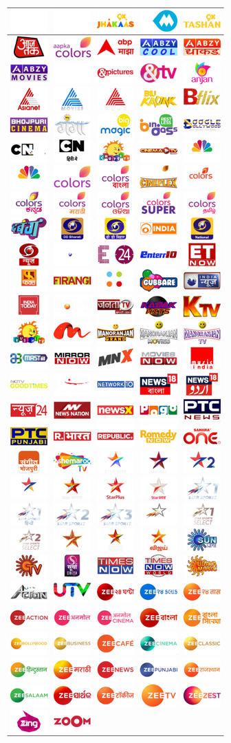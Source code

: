 | ![](https://raw.githubusercontent.com/RevGear/logo/master/Countries/IN/1Sports.png) | ![](https://raw.githubusercontent.com/RevGear/logo/master/Countries/IN/9XJalwa.png) | ![](https://raw.githubusercontent.com/RevGear/logo/master/Countries/IN/9XJhakaas.png) | ![](https://raw.githubusercontent.com/RevGear/logo/master/Countries/IN/9XM.png) | ![](https://raw.githubusercontent.com/RevGear/logo/master/Countries/IN/9XTashan.png) | 
|:---:|:---:|:---:|:---:|:---:| 
| ![](https://raw.githubusercontent.com/RevGear/logo/master/Countries/IN/AajTak.png) | ![](https://raw.githubusercontent.com/RevGear/logo/master/Countries/IN/AapkaColors.png) | ![](https://raw.githubusercontent.com/RevGear/logo/master/Countries/IN/ABPMajha.png) | ![](https://raw.githubusercontent.com/RevGear/logo/master/Countries/IN/AbzyCool.png) | ![](https://raw.githubusercontent.com/RevGear/logo/master/Countries/IN/AbzyDhakad.png) | 
| ![](https://raw.githubusercontent.com/RevGear/logo/master/Countries/IN/AbzyMovies.png) | ![](https://raw.githubusercontent.com/RevGear/logo/master/Countries/IN/Andflix.png) | ![](https://raw.githubusercontent.com/RevGear/logo/master/Countries/IN/Andpictures.png) | ![](https://raw.githubusercontent.com/RevGear/logo/master/Countries/IN/AndTV.png) | ![](https://raw.githubusercontent.com/RevGear/logo/master/Countries/IN/AnjanTV.png) | 
| ![](https://raw.githubusercontent.com/RevGear/logo/master/Countries/IN/Asianet.png) | ![](https://raw.githubusercontent.com/RevGear/logo/master/Countries/IN/AsianetMovies.png) | ![](https://raw.githubusercontent.com/RevGear/logo/master/Countries/IN/AsianetPlus.png) | ![](https://raw.githubusercontent.com/RevGear/logo/master/Countries/IN/B4UKadak.png) | ![](https://raw.githubusercontent.com/RevGear/logo/master/Countries/IN/BflixMovies.png) | 
| ![](https://raw.githubusercontent.com/RevGear/logo/master/Countries/IN/BhojpuriCinema.png) | ![](https://raw.githubusercontent.com/RevGear/logo/master/Countries/IN/BigGanga.png) | ![](https://raw.githubusercontent.com/RevGear/logo/master/Countries/IN/BigMagic.png) | ![](https://raw.githubusercontent.com/RevGear/logo/master/Countries/IN/Bindass.png) | ![](https://raw.githubusercontent.com/RevGear/logo/master/Countries/IN/BoogleBollywood.png) | 
| ![](https://raw.githubusercontent.com/RevGear/logo/master/Countries/IN/CartoonNetworkHDPlus.png) | ![](https://raw.githubusercontent.com/RevGear/logo/master/Countries/IN/CartoonNetworkHindi.png) | ![](https://raw.githubusercontent.com/RevGear/logo/master/Countries/IN/ChuttiTV.png) | ![](https://raw.githubusercontent.com/RevGear/logo/master/Countries/IN/CinemaTV.png) | ![](https://raw.githubusercontent.com/RevGear/logo/master/Countries/IN/CNBCAwaaz.png) | 
| ![](https://raw.githubusercontent.com/RevGear/logo/master/Countries/IN/CNBCBajar.png) | ![](https://raw.githubusercontent.com/RevGear/logo/master/Countries/IN/Colors.png) | ![](https://raw.githubusercontent.com/RevGear/logo/master/Countries/IN/ColorsBangla.png) | ![](https://raw.githubusercontent.com/RevGear/logo/master/Countries/IN/ColorsCineplex.png) | ![](https://raw.githubusercontent.com/RevGear/logo/master/Countries/IN/ColorsInfinity.png) | 
| ![](https://raw.githubusercontent.com/RevGear/logo/master/Countries/IN/ColorsKannada.png) | ![](https://raw.githubusercontent.com/RevGear/logo/master/Countries/IN/ColorsMarathi.png) | ![](https://raw.githubusercontent.com/RevGear/logo/master/Countries/IN/ColorsOdia.png) | ![](https://raw.githubusercontent.com/RevGear/logo/master/Countries/IN/ColorsSuper.png) | ![](https://raw.githubusercontent.com/RevGear/logo/master/Countries/IN/ColorsTamil.png) | 
| ![](https://raw.githubusercontent.com/RevGear/logo/master/Countries/IN/Dabangg.png) | ![](https://raw.githubusercontent.com/RevGear/logo/master/Countries/IN/DDBharati.png) | ![](https://raw.githubusercontent.com/RevGear/logo/master/Countries/IN/DDBihar.png) | ![](https://raw.githubusercontent.com/RevGear/logo/master/Countries/IN/DDIndia.png) | ![](https://raw.githubusercontent.com/RevGear/logo/master/Countries/IN/DDNational.png) | 
| ![](https://raw.githubusercontent.com/RevGear/logo/master/Countries/IN/DDNews.png) | ![](https://raw.githubusercontent.com/RevGear/logo/master/Countries/IN/DDSports.png) | ![](https://raw.githubusercontent.com/RevGear/logo/master/Countries/IN/E24.png) | ![](https://raw.githubusercontent.com/RevGear/logo/master/Countries/IN/Enterr10.png) | ![](https://raw.githubusercontent.com/RevGear/logo/master/Countries/IN/ETNow.png) | 
| ![](https://raw.githubusercontent.com/RevGear/logo/master/Countries/IN/FaktMarathi.png) | ![](https://raw.githubusercontent.com/RevGear/logo/master/Countries/IN/Firangi.png) | ![](https://raw.githubusercontent.com/RevGear/logo/master/Countries/IN/FoodFood.png) | ![](https://raw.githubusercontent.com/RevGear/logo/master/Countries/IN/Gubbare.png) | ![](https://raw.githubusercontent.com/RevGear/logo/master/Countries/IN/IndiaNews.png) | 
| ![](https://raw.githubusercontent.com/RevGear/logo/master/Countries/IN/IndiaToday.png) | ![](https://raw.githubusercontent.com/RevGear/logo/master/Countries/IN/IndiaTV.png) | ![](https://raw.githubusercontent.com/RevGear/logo/master/Countries/IN/JantaTV.png) | ![](https://raw.githubusercontent.com/RevGear/logo/master/Countries/IN/KadakHits.png) | ![](https://raw.githubusercontent.com/RevGear/logo/master/Countries/IN/KTV.png) | 
| ![](https://raw.githubusercontent.com/RevGear/logo/master/Countries/IN/KushiTV.png) | ![](https://raw.githubusercontent.com/RevGear/logo/master/Countries/IN/MahaMovie.png) | ![](https://raw.githubusercontent.com/RevGear/logo/master/Countries/IN/ManoranjanGrand.png) | ![](https://raw.githubusercontent.com/RevGear/logo/master/Countries/IN/ManoranjanMovies.png) | ![](https://raw.githubusercontent.com/RevGear/logo/master/Countries/IN/ManoranjanTV.png) | 
| ![](https://raw.githubusercontent.com/RevGear/logo/master/Countries/IN/Mastiii.png) | ![](https://raw.githubusercontent.com/RevGear/logo/master/Countries/IN/MirrorNow.png) | ![](https://raw.githubusercontent.com/RevGear/logo/master/Countries/IN/MNX.png) | ![](https://raw.githubusercontent.com/RevGear/logo/master/Countries/IN/MoviesNow.png) | ![](https://raw.githubusercontent.com/RevGear/logo/master/Countries/IN/MusicIndia.png) | 
| ![](https://raw.githubusercontent.com/RevGear/logo/master/Countries/IN/NDTVGoodTimes.png) | ![](https://raw.githubusercontent.com/RevGear/logo/master/Countries/IN/NDTVProfit.png) | ![](https://raw.githubusercontent.com/RevGear/logo/master/Countries/IN/Network10.png) | ![](https://raw.githubusercontent.com/RevGear/logo/master/Countries/IN/News18Bangla.png) | ![](https://raw.githubusercontent.com/RevGear/logo/master/Countries/IN/News18Urdu.png) | 
| ![](https://raw.githubusercontent.com/RevGear/logo/master/Countries/IN/News24.png) | ![](https://raw.githubusercontent.com/RevGear/logo/master/Countries/IN/NewsNation.png) | ![](https://raw.githubusercontent.com/RevGear/logo/master/Countries/IN/NewsX.png) | ![](https://raw.githubusercontent.com/RevGear/logo/master/Countries/IN/Pogo.png) | ![](https://raw.githubusercontent.com/RevGear/logo/master/Countries/IN/PTCNews.png) | 
| ![](https://raw.githubusercontent.com/RevGear/logo/master/Countries/IN/PTCPunjabi.png) | ![](https://raw.githubusercontent.com/RevGear/logo/master/Countries/IN/RepublicBharat.png) | ![](https://raw.githubusercontent.com/RevGear/logo/master/Countries/IN/RepublicTV.png) | ![](https://raw.githubusercontent.com/RevGear/logo/master/Countries/IN/RomedyNow.png) | ![](https://raw.githubusercontent.com/RevGear/logo/master/Countries/IN/SaharaOne.png) | 
| ![](https://raw.githubusercontent.com/RevGear/logo/master/Countries/IN/SangeetBhojpuri.png) | ![](https://raw.githubusercontent.com/RevGear/logo/master/Countries/IN/ShemarooTV.png) | ![](https://raw.githubusercontent.com/RevGear/logo/master/Countries/IN/StarBharat.png) | ![](https://raw.githubusercontent.com/RevGear/logo/master/Countries/IN/StarGold.png) | ![](https://raw.githubusercontent.com/RevGear/logo/master/Countries/IN/StarGold2.png) | 
| ![](https://raw.githubusercontent.com/RevGear/logo/master/Countries/IN/StarGoldSelect.png) | ![](https://raw.githubusercontent.com/RevGear/logo/master/Countries/IN/StarJalsha.png) | ![](https://raw.githubusercontent.com/RevGear/logo/master/Countries/IN/StarPlus.png) | ![](https://raw.githubusercontent.com/RevGear/logo/master/Countries/IN/StarPravah.png) | ![](https://raw.githubusercontent.com/RevGear/logo/master/Countries/IN/StarSports1.png) | 
| ![](https://raw.githubusercontent.com/RevGear/logo/master/Countries/IN/StarSports1Hindi.png) | ![](https://raw.githubusercontent.com/RevGear/logo/master/Countries/IN/StarSports2.png) | ![](https://raw.githubusercontent.com/RevGear/logo/master/Countries/IN/StarSports3.png) | ![](https://raw.githubusercontent.com/RevGear/logo/master/Countries/IN/StarSportsFirst.png) | ![](https://raw.githubusercontent.com/RevGear/logo/master/Countries/IN/StarSportsSelect1.png) | 
| ![](https://raw.githubusercontent.com/RevGear/logo/master/Countries/IN/StarSportsSelect2.png) | ![](https://raw.githubusercontent.com/RevGear/logo/master/Countries/IN/StarUtsav.png) | ![](https://raw.githubusercontent.com/RevGear/logo/master/Countries/IN/StarUtsavMovies.png) | ![](https://raw.githubusercontent.com/RevGear/logo/master/Countries/IN/StarVijay.png) | ![](https://raw.githubusercontent.com/RevGear/logo/master/Countries/IN/SunLife.png) | 
| ![](https://raw.githubusercontent.com/RevGear/logo/master/Countries/IN/SunTV.png) | ![](https://raw.githubusercontent.com/RevGear/logo/master/Countries/IN/SuryaCinema.png) | ![](https://raw.githubusercontent.com/RevGear/logo/master/Countries/IN/TimesNow.png) | ![](https://raw.githubusercontent.com/RevGear/logo/master/Countries/IN/TimesNowWorld.png) | ![](https://raw.githubusercontent.com/RevGear/logo/master/Countries/IN/UdayaMusic.png) | 
| ![](https://raw.githubusercontent.com/RevGear/logo/master/Countries/IN/UTVAction.png) | ![](https://raw.githubusercontent.com/RevGear/logo/master/Countries/IN/UTVMovies.png) | ![](https://raw.githubusercontent.com/RevGear/logo/master/Countries/IN/Zee24Ghanta.png) | ![](https://raw.githubusercontent.com/RevGear/logo/master/Countries/IN/Zee24Kalak.png) | ![](https://raw.githubusercontent.com/RevGear/logo/master/Countries/IN/Zee24Taas.png) | 
| ![](https://raw.githubusercontent.com/RevGear/logo/master/Countries/IN/ZeeAction.png) | ![](https://raw.githubusercontent.com/RevGear/logo/master/Countries/IN/ZeeAnmol.png) | ![](https://raw.githubusercontent.com/RevGear/logo/master/Countries/IN/ZeeAnmolCinema.png) | ![](https://raw.githubusercontent.com/RevGear/logo/master/Countries/IN/ZeeBangla.png) | ![](https://raw.githubusercontent.com/RevGear/logo/master/Countries/IN/ZeeBanglaCinema.png) | 
| ![](https://raw.githubusercontent.com/RevGear/logo/master/Countries/IN/ZeeBollywood.png) | ![](https://raw.githubusercontent.com/RevGear/logo/master/Countries/IN/ZeeBusiness.png) | ![](https://raw.githubusercontent.com/RevGear/logo/master/Countries/IN/ZeeCafe.png) | ![](https://raw.githubusercontent.com/RevGear/logo/master/Countries/IN/ZeeCinema.png) | ![](https://raw.githubusercontent.com/RevGear/logo/master/Countries/IN/ZeeClassic.png) | 
| ![](https://raw.githubusercontent.com/RevGear/logo/master/Countries/IN/ZeeHindustan.png) | ![](https://raw.githubusercontent.com/RevGear/logo/master/Countries/IN/ZeeMarathi.png) | ![](https://raw.githubusercontent.com/RevGear/logo/master/Countries/IN/ZeeNews.png) | ![](https://raw.githubusercontent.com/RevGear/logo/master/Countries/IN/ZeePunjabi.png) | ![](https://raw.githubusercontent.com/RevGear/logo/master/Countries/IN/ZeeRajasthan.png) | 
| ![](https://raw.githubusercontent.com/RevGear/logo/master/Countries/IN/ZeeSalaam.png) | ![](https://raw.githubusercontent.com/RevGear/logo/master/Countries/IN/ZeeSarthak.png) | ![](https://raw.githubusercontent.com/RevGear/logo/master/Countries/IN/ZeeTalkies.png) | ![](https://raw.githubusercontent.com/RevGear/logo/master/Countries/IN/ZeeTV.png) | ![](https://raw.githubusercontent.com/RevGear/logo/master/Countries/IN/ZeeZest.png) | 
| ![](https://raw.githubusercontent.com/RevGear/logo/master/Countries/IN/Zing.png) | ![](https://raw.githubusercontent.com/RevGear/logo/master/Countries/IN/Zoom.png)  | 
